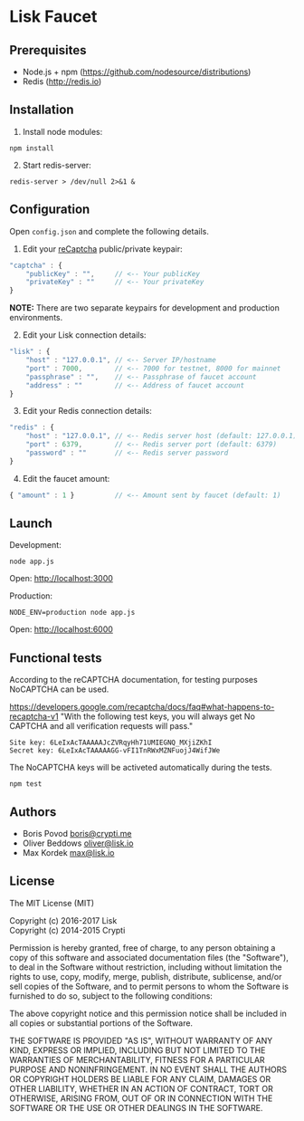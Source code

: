 # Lisk Faucet

## Prerequisites

- Node.js + npm (https://github.com/nodesource/distributions)
- Redis (http://redis.io)

## Installation

1. Install node modules:

  ```
  npm install
  ```

2. Start redis-server:

  ```
  redis-server > /dev/null 2>&1 &
  ```

## Configuration

Open `config.json` and complete the following details.

1. Edit your [reCaptcha](https://www.google.com/recaptcha/) public/private keypair:

  ```js
  "captcha" : {
      "publicKey" : "",     // <-- Your publicKey
      "privateKey" : ""     // <-- Your privateKey
  }
  ```

**NOTE:** There are two separate keypairs for development and production environments.

2. Edit your Lisk connection details:

  ```js
  "lisk" : {
      "host" : "127.0.0.1", // <-- Server IP/hostname
      "port" : 7000,        // <-- 7000 for testnet, 8000 for mainnet
      "passphrase" : "",    // <-- Passphrase of faucet account
      "address" : ""        // <-- Address of faucet account
  }
  ```

3. Edit your Redis connection details:

  ```js
  "redis" : {
      "host" : "127.0.0.1", // <-- Redis server host (default: 127.0.0.1)
      "port" : 6379,        // <-- Redis server port (default: 6379)
      "password" : ""       // <-- Redis server password
  }
  ```

4. Edit the faucet amount:

  ```js
  { "amount" : 1 }          // <-- Amount sent by faucet (default: 1)
  ```

## Launch

Development:

```
node app.js
```

Open: [http://localhost:3000](http://localhost:3000)

Production:

```
NODE_ENV=production node app.js
```

Open: [http://localhost:6000](http://localhost:6000)

## Functional tests

According to the reCAPTCHA documentation, for testing purposes NoCAPTCHA can be used.

https://developers.google.com/recaptcha/docs/faq#what-happens-to-recaptcha-v1
  "With the following test keys, you will always get No CAPTCHA and all verification requests will pass."

```
Site key: 6LeIxAcTAAAAAJcZVRqyHh71UMIEGNQ_MXjiZKhI
Secret key: 6LeIxAcTAAAAAGG-vFI1TnRWxMZNFuojJ4WifJWe
```

The NoCAPTCHA keys will be activeted automatically during the tests.

```
npm test
```

## Authors

- Boris Povod <boris@crypti.me>
- Oliver Beddows <oliver@lisk.io>
- Max Kordek <max@lisk.io>

## License

The MIT License (MIT)

Copyright (c) 2016-2017 Lisk  
Copyright (c) 2014-2015 Crypti

Permission is hereby granted, free of charge, to any person obtaining a copy of this software and associated documentation files (the "Software"), to deal in the Software without restriction, including without limitation the rights to use, copy, modify, merge, publish, distribute, sublicense, and/or sell copies of the Software, and to permit persons to whom the Software is furnished to do so, subject to the following conditions:

The above copyright notice and this permission notice shall be included in all copies or substantial portions of the Software.

THE SOFTWARE IS PROVIDED "AS IS", WITHOUT WARRANTY OF ANY KIND, EXPRESS OR IMPLIED, INCLUDING BUT NOT LIMITED TO THE WARRANTIES OF MERCHANTABILITY, FITNESS FOR A PARTICULAR PURPOSE AND NONINFRINGEMENT. IN NO EVENT SHALL THE AUTHORS OR COPYRIGHT HOLDERS BE LIABLE FOR ANY CLAIM, DAMAGES OR OTHER LIABILITY, WHETHER IN AN ACTION OF CONTRACT, TORT OR OTHERWISE, ARISING FROM, OUT OF OR IN CONNECTION WITH THE SOFTWARE OR THE USE OR OTHER DEALINGS IN THE SOFTWARE.
